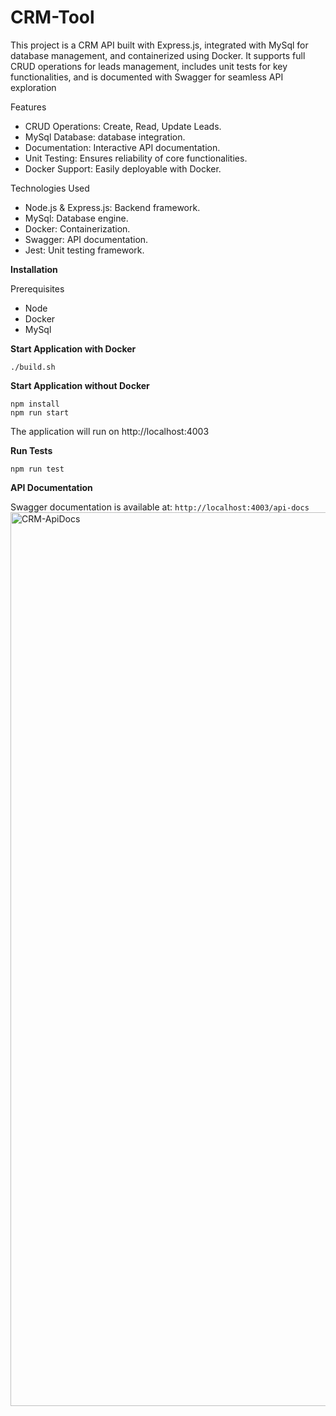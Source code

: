 # CRM-Tool
This project is a CRM API built with Express.js, integrated with MySql for database management, and containerized using Docker. It supports full CRUD operations for leads management, includes unit tests for key functionalities, and is documented with Swagger for seamless API exploration

Features
- CRUD Operations: Create, Read, Update Leads.
- MySql Database: database integration.
- Documentation: Interactive API documentation.
- Unit Testing: Ensures reliability of core functionalities.
- Docker Support: Easily deployable with Docker.

Technologies Used
- Node.js & Express.js: Backend framework.
- MySql: Database engine.
- Docker: Containerization.
- Swagger: API documentation.
- Jest: Unit testing framework.

**Installation**

Prerequisites
- Node
- Docker
- MySql

**Start Application with Docker**
```
./build.sh
```

**Start Application without Docker**
```
npm install
npm run start
```

  The application will run on http://localhost:4003

**Run Tests**

`npm run test`


**API Documentation**

Swagger documentation is available at: `http://localhost:4003/api-docs`
<img width="1430" alt="CRM-ApiDocs" src="https://github.com/user-attachments/assets/b114b1ca-7c3c-4363-a5cb-027e3b60ae7d" />


